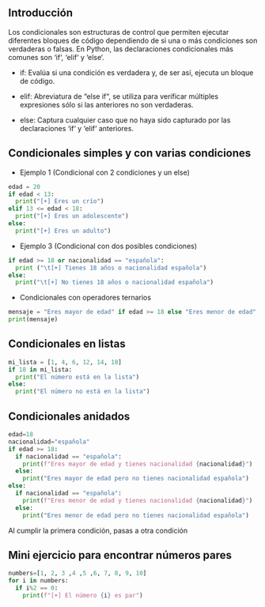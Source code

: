 ## **Introducción**[](#introduccion)

Los condicionales son estructuras de control que permiten ejecutar diferentes bloques de código dependiendo de si una o más condiciones son verdaderas o falsas. En Python, las declaraciones condicionales más comunes son ‘if‘, ‘elif‘ y ‘else‘.

- if: Evalúa si una condición es verdadera y, de ser así, ejecuta un bloque de código.

- elif: Abreviatura de “else if“, se utiliza para verificar múltiples expresiones sólo si las anteriores no son verdaderas.

- else: Captura cualquier caso que no haya sido capturado por las declaraciones ‘if‘ y ‘elif‘ anteriores.

## Condicionales simples y con varias condiciones

- Ejemplo 1 (Condicional con 2 condiciones y un else)

```python
edad = 20
if edad < 13:
  print("[+] Eres un crío")
elif 13 <= edad < 18:
  print("[+] Eres un adolescente")
else:
  print("[+] Eres un adulto")
```

- Ejemplo 3 (Condicional con dos posibles condiciones)

```python
if edad >= 18 or nacionalidad == "española":
  print ("\t[+] Tienes 18 años o nacionalidad española")
else:
  print("\t[+] No tienes 18 años o nacionalidad española")
```

- Condicionales con operadores ternarios

```python
mensaje = "Eres mayor de edad" if edad >= 18 else "Eres menor de edad"
print(mensaje)
```

## Condicionales en listas[](#condicionales-en-listas)

```python
mi_lista = [1, 4, 6, 12, 14, 18]
if 18 in mi_lista:
  print("El número está en la lista")
else:
  print("El número no está en la lista")
```

## Condicionales anidados[](#condicionales-anidados)

```python
edad=18
nacionalidad="española"
if edad >= 18:
  if nacionalidad == "española":
    print(f"Eres mayor de edad y tienes nacionalidad {nacionalidad}")
  else:
    print("Eres mayor de edad pero no tienes nacionalidad española")
else:
  if nacionalidad == "española":
    print(f"Eres menor de edad y tienes nacionalidad {nacionalidad}")
  else:
    print("Eres menor de edad pero no tienes nacionalidad española")
```

Al cumplir la primera condición, pasas a otra condición

## Mini ejercicio para encontrar números pares[](#mini-ejercicio-para-encontrar-numeros-pares)

```python
numbers=[1, 2, 3 ,4 ,5 ,6, 7, 8, 9, 10]
for i in numbers:
  if i%2 == 0:
    print(f"[+] El número {i} es par")
```
